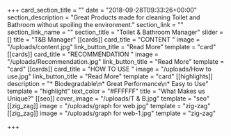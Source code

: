 +++
card_section_title = ""
date = "2018-09-28T09:33:26+00:00"
section_description = "Great Products made for cleaning Toilet and Bathroom without spoiling the environment."
section_link = ""
section_link_name = ""
section_title = "Toilet & Bathroom Manager"
slider = []
title = "T&B Manager"
[[cards]]
card_title = "CONTENT "
image = "/uploads/content.jpg"
link_button_title = "Read More"
template = "card"
[[cards]]
card_title = "RECOMMENDATION "
image = "/uploads/Recommendation.jpg"
link_button_title = "Read More"
template = "card"
[[cards]]
card_title = "HOW TO USE "
image = "/uploads/How to use.jpg"
link_button_title = "Read More"
template = "card"
[[highlights]]
description = "* Biodegradable\n* Great Performance\n* Easy to Use"
template = "highlight"
text_color = "#FFFFFF"
title = "What Makes us Unique?"
[[seo]]
cover_image = "/uploads/T & B.jpg"
template = "seo"
[[zig_zag]]
image = "/uploads/graph for web.jpg"
template = "zig-zag"
[[zig_zag]]
image = "/uploads/graph for web-1.jpg"
template = "zig-zag"

+++
